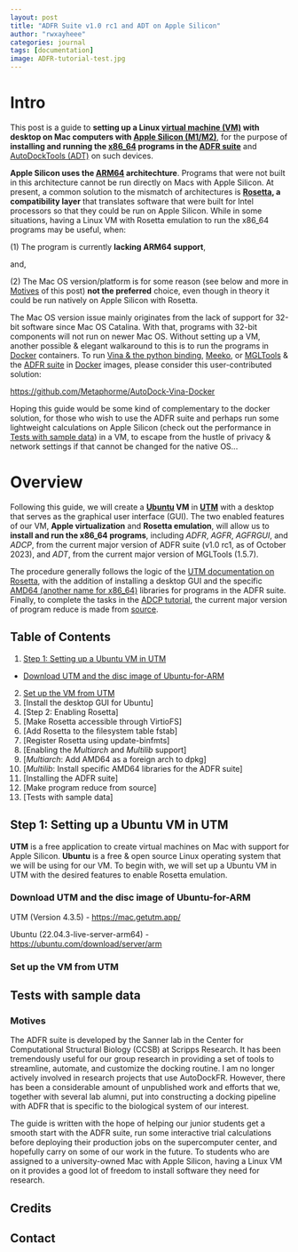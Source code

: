 ```yaml
---
layout: post
title: "ADFR Suite v1.0 rc1 and ADT on Apple Silicon"
author: "rwxayheee"
categories: journal
tags: [documentation]
image: ADFR-tutorial-test.jpg
---
```


# Intro

This post is a guide to **setting up a Linux [virtual machine (VM)](https://en.wikipedia.org/wiki/Virtual_machine) with desktop on Mac computers with [Apple Silicon (M1/M2)](https://en.wikipedia.org/wiki/Apple_silicon)**, for the purpose of **installing and running the [x86_64](https://en.wikipedia.org/wiki/X86-64) programs in the [ADFR suite](https://ccsb.scripps.edu/adfr/)** and [AutoDockTools (ADT)](https://autodocksuite.scripps.edu/adt/) on such devices. 

**Apple Silicon uses the [ARM64](https://en.wikipedia.org/wiki/AArch64) architechture**. Programs that were not built in this architecture cannot be run directly on Macs with Apple Silicon. At present, a common solution to the mismatch of architectures is **[Rosetta](https://en.wikipedia.org/wiki/Rosetta_(software)), a compatibility layer** that translates software that were built for Intel processors so that they could be run on Apple Silicon. While in some situations, having a Linux VM with Rosetta emulation to run the x86_64 programs may be useful, when: 

(1) The program is currently **lacking ARM64 support**, 

and, 

(2) The Mac OS version/platform is for some reason (see below and more in [Motives](#motives) of this post) **not the preferred** choice, even though in theory it could be run natively on Apple Silicon with Rosetta. 

The Mac OS version issue mainly originates from the lack of support for 32-bit software since Mac OS Catalina. With that, programs with 32-bit components will not run on newer Mac OS. Without setting up a VM, another possible & elegant walkaround to this is to run the programs in [Docker](https://docs.docker.com/get-started/overview/) containers. To run [Vina & the python binding](https://github.com/ccsb-scripps/AutoDock-Vina), [Meeko](https://github.com/forlilab/Meeko), or [MGLTools](https://ccsb.scripps.edu/mgltools/) & the [ADFR suite](https://ccsb.scripps.edu/adfr/) in [Docker](https://docs.docker.com/get-started/overview/) images, please consider this user-contributed solution: 

<a href="https://github.com/Metaphorme/AutoDock-Vina-Docker" target="_blank">https://github.com/Metaphorme/AutoDock-Vina-Docker</a>

Hoping this guide would be some kind of complementary to the docker solution, for those who wish to use the ADFR suite and perhaps run some lightweight calculations on Apple Silicon (check out the performance in [Tests with sample data](#tests-with-sample-data)) in a VM, to escape from the hustle of privacy & network settings if that cannot be changed for the native OS... 

# Overview

Following this guide, we will create a **[Ubuntu](https://en.wikipedia.org/wiki/Ubuntu) VM** in **[UTM](https://mac.getutm.app/)** with a desktop that serves as the graphical user interface (GUI). The two enabled features of our VM, **Apple virtualization** and **Rosetta emulation**, will allow us to **install and run the x86_64 programs**, including *ADFR*, *AGFR*, *AGFRGUI*, and *ADCP*, from the current major version of ADFR suite (v1.0 rc1, as of October 2023), and *ADT*, from the current major version of MGLTools (1.5.7). 

The procedure generally follows the logic of the [UTM documentation on Rosetta](https://docs.getutm.app/advanced/rosetta/), with the addition of installing a desktop GUI and the specific [AMD64 (another name for x86_64)](https://en.wikipedia.org/wiki/X86-64) libraries for programs in the ADFR suite. Finally, to complete the tasks in the [ADCP tutorial](https://ccsb.scripps.edu/adcp/tutorial-redocking/), the current major version of program reduce is made from [source](https://github.com/rlabduke/reduce). 

## Table of Contents

1. [Step 1: Setting up a Ubuntu VM in UTM](#step-1-setting-up-a-ubuntu-vm-in-utm)
  + [Download UTM and the disc image of Ubuntu-for-ARM](#download-utm-and-the-disc-image-of-ubuntu-for-arm)
  2. [Set up the VM from UTM](#set-up-the-vm-from-utm)
  3. [Install the desktop GUI for Ubuntu]
2. [Step 2: Enabling Rosetta]
  1. [Make Rosetta accessible through VirtioFS]
  2. [Add Rosetta to the filesystem table fstab]
  3. [Register Rosetta using update-binfmts]
3. [Enabling the *Multiarch* and *Multilib* support]
  1. [*Multiarch*: Add AMD64 as a foreign arch to dpkg]
  2. [*Multilib*: Install specific AMD64 libraries for the ADFR suite]
4. [Installing the ADFR suite]
  1. [Make program reduce from source]
  2. [Tests with sample data]

## Step 1: Setting up a Ubuntu VM in UTM

**UTM** is a free application to create virtual machines on Mac with support for Apple Silicon. **Ubuntu** is a free & open source Linux operating system that we will be using for our VM. To begin with, we will set up a Ubuntu VM in UTM with the desired features to enable Rosetta emulation. 

### Download UTM and the disc image of Ubuntu-for-ARM

UTM (Version 4.3.5) - <a href="https://mac.getutm.app/" target="_blank">https://mac.getutm.app/</a>

Ubuntu (22.04.3-live-server-arm64) - <a href="https://ubuntu.com/download/server/arm" target="_blank">https://ubuntu.com/download/server/arm</a>

### Set up the VM from UTM

## Tests with sample data

### Motives

The ADFR suite is developed by the Sanner lab in the Center for Computational Structural Biology (CCSB) at Scripps Research. It has been tremendously useful for our group research in providing a set of tools to streamline, automate, and customize the docking routine. I am no longer actively involved in research projects that use AutoDockFR. However, there has been a considerable amount of unpublished work and efforts that we, together with several lab alumni, put into constructing a docking pipeline with ADFR that is specific to the biological system of our interest. 

The guide is written with the hope of helping our junior students get a smooth start with the ADFR suite, run some interactive trial calculations before deploying their production jobs on the supercomputer center, and hopefully carry on some of our work in the future. To students who are assigned to a university-owned Mac with Apple Silicon, having a Linux VM on it provides a good lot of freedom to install software they need for research. 

## Credits

## Contact
